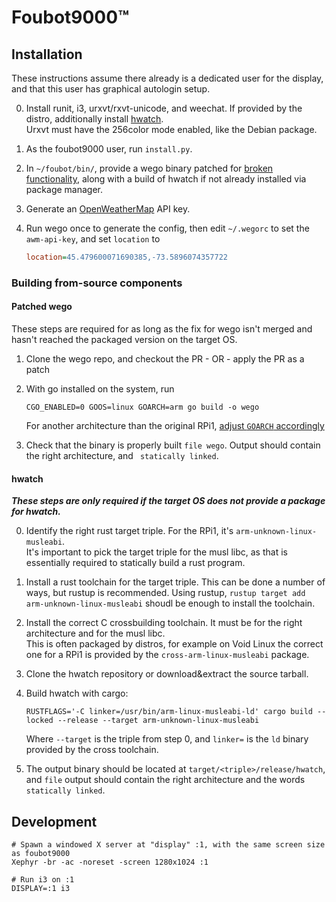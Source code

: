# Foubot9000™

## Installation

These instructions assume there already is a dedicated user for the display, and that this user has graphical autologin
setup.

0. Install runit, i3, urxvt/rxvt-unicode, and weechat. If provided by the distro, additionally install
    [hwatch](https://github.com/blacknon/hwatch).  
    Urxvt must have the 256color mode enabled, like the Debian package.

1. As the foubot9000 user, run `install.py`.

2. In `~/foubot/bin/`, provide a wego binary patched for
    [broken functionality](https://github.com/schachmat/wego/pull/175), along with a build of hwatch if not already
    installed via package manager.

3. Generate an [OpenWeatherMap](https://openweathermap.org) API key.

4. Run wego once to generate the config, then edit `~/.wegorc` to set the `awm-api-key`, and set `location` to
    ```ini
    location=45.479600071690385,-73.5896074357722
    ```

### Building from-source components

#### Patched wego

These steps are required for as long as the fix for wego isn't merged and hasn't reached the packaged version on the
target OS.

1. Clone the wego repo, and checkout the PR - OR -  apply the PR as a patch

2. With go installed on the system, run
    ```shell
    CGO_ENABLED=0 GOOS=linux GOARCH=arm go build -o wego
    ```
    For another architecture than the original RPi1,
    [adjust `GOARCH` accordingly](https://go.dev/doc/install/source#environment)

3. Check that the binary is properly built `file wego`. Output should contain the right architecture,
    and ` statically linked`.

#### hwatch

***These steps are only required if the target OS does not provide a package for hwatch.***

0. Identify the right rust target triple. For the RPi1, it's `arm-unknown-linux-musleabi`.  
    It's important to pick the target triple for the musl libc, as that is essentially required to statically build a
    rust program.

1. Install a rust toolchain for the target triple. This can be done a number of ways, but rustup is recommended.
    Using rustup, `rustup target add arm-unknown-linux-musleabi` shoudl be enough to install the toolchain.

2. Install the correct C crossbuilding toolchain. It must be for the right architecture and for the musl libc.  
    This is often packaged by distros, for example on Void Linux the correct one for a RPi1 is provided by the
    `cross-arm-linux-musleabi` package.

3. Clone the hwatch repository or download&extract the source tarball.

4. Build hwatch with cargo:
    ```shell
    RUSTFLAGS='-C linker=/usr/bin/arm-linux-musleabi-ld' cargo build --locked --release --target arm-unknown-linux-musleabi
    ```
    Where `--target` is the triple from step 0, and `linker=` is the `ld` binary provided by the cross toolchain.

4. The output binary should be located at `target/<triple>/release/hwatch`, and `file` output should contain the right
    architecture and the words `statically linked`.

## Development

```shell
# Spawn a windowed X server at "display" :1, with the same screen size as foubot9000
Xephyr -br -ac -noreset -screen 1280x1024 :1

# Run i3 on :1
DISPLAY=:1 i3
```
